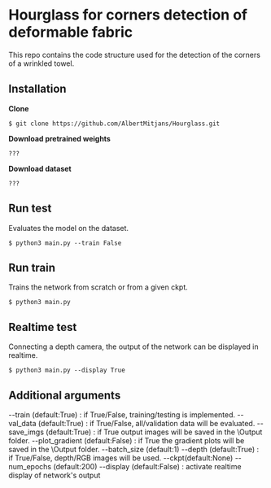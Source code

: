 # Hourglass for corners detection of deformable fabric

This repo contains the code structure used for the detection of the corners of a wrinkled towel. 

## Installation

**Clone**
```
$ git clone https://github.com/AlbertMitjans/Hourglass.git
```
**Download pretrained weights**
```
???
```
**Download dataset**
```
???
```

## Run test

Evaluates the model on the dataset.

```
$ python3 main.py --train False
```

## Run train

Trains the network from scratch or from a given ckpt.

```
$ python3 main.py
```


## Realtime test

Connecting a depth camera, the output of the network can be displayed in realtime.

```
$ python3 main.py --display True
```


## Additional arguments
--train (default:True) : if True/False, training/testing is implemented.
--val_data (default:True) : if True/False, all/validation data will be evaluated.
--save_imgs (default:True) : if True output images will be saved in the \Output folder.
--plot_gradient (default:False) : if True the gradient plots will be saved in the \Output folder.
--batch_size (default:1)
--depth (default:True) : if True/False, depth/RGB images will be used.
--ckpt(default:None)
--num_epochs (default:200)
--display (default:False) : activate realtime display of network's output



